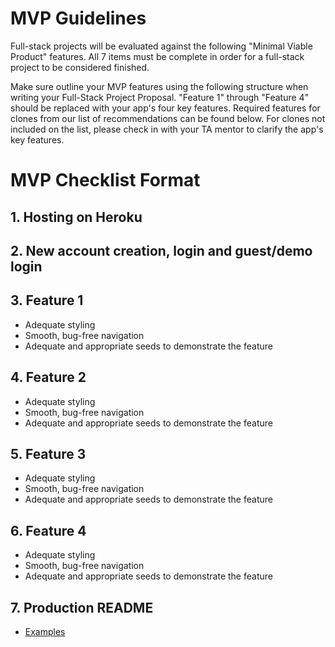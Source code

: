 # MVP Guidelines

Full-stack projects will be evaluated against the following "Minimal Viable Product" features. All 7 items must be complete in order for a full-stack project to be considered finished.

Make sure outline your MVP features using the following structure when writing your Full-Stack Project Proposal. "Feature 1" through "Feature 4" should be replaced with your app's four key features. Required features for clones from our list of recommendations can be found below. For clones not included on the list, please check in with your TA mentor to clarify the app's key features.

# MVP Checklist Format
## 1. Hosting on Heroku
## 2. New account creation, login and guest/demo login
## 3. Feature 1
- Adequate styling
- Smooth, bug-free navigation
- Adequate and appropriate seeds to demonstrate the feature 
## 4. Feature 2
- Adequate styling
- Smooth, bug-free navigation
- Adequate and appropriate seeds to demonstrate the feature 
## 5. Feature 3
- Adequate styling
- Smooth, bug-free navigation
- Adequate and appropriate seeds to demonstrate the feature 
## 6. Feature 4
- Adequate styling
- Smooth, bug-free navigation
- Adequate and appropriate seeds to demonstrate the feature 
## 7. Production README 
- [Examples](https://github.com/matiassingers/awesome-readme)
